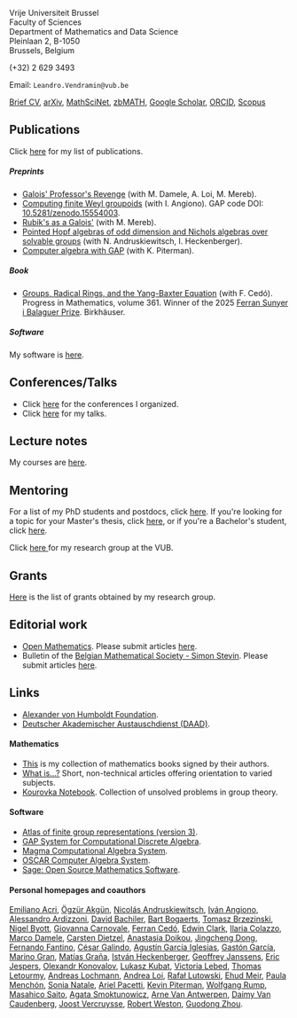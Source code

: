 Vrije Universiteit Brussel  
Faculty of Sciences  
Department of Mathematics and Data Science  
Pleinlaan 2, B-1050  
Brussels, Belgium

(+32) 2 629 3493

Email: `Leandro.Vendramin@vub.be`

[Brief CV](files/cv.pdf), [arXiv](http://arxiv.org/a/vendramin_l_1), [MathSciNet](https://mathscinet.ams.org/mathscinet/MRAuthorID/829575), [zbMATH](https://www.zbmath.org/authors/?q=ai%3Avendramin.leandro), [Google Scholar](https://scholar.google.com/citations?user=vzjR8TgAAAAJ), [ORCID](https://orcid.org/0000-0003-0954-7785), [Scopus](https://www.scopus.com/authid/detail.uri?authorId=23104610300)

## Publications

Click [here](publications.md) for my list of publications. 

##### Preprints

* [Galois' Professor's Revenge](https://arxiv.org/abs/2509.09662) (with M. Damele, A. Loi, M. Mereb). 
* [Computing finite Weyl groupoids](http://arxiv.org/abs/2505.24555) (with I. Angiono). GAP code DOI: [10.5281/zenodo.15554003](https://doi.org/10.5281/zenodo.15554003).
* [Rubik's as a Galois'](http://arxiv.org/abs/2411.11566) (with M. Mereb).
* [Pointed Hopf algebras of odd dimension and Nichols algebras over solvable groups](http://arxiv.org/abs/2411.02304) (with N. Andruskiewitsch, I. Heckenberger).
* [Computer algebra with GAP](https://publications.mfo.de/handle/mfo/4023) (with K. Piterman).  

##### Book
* [Groups, Radical Rings, and the Yang-Baxter Equation](https://link.springer.com/book/9783032015235?srsltid=AfmBOoqemrL_uphdbNFYHigOPdVYlB8xzu53lYaPzzu-IWOD5v70UeJF) (with F. Cedó). Progress in Mathematics, volume 361. Winner of the 2025 [Ferran Sunyer i Balaguer Prize](https://ffsb.iec.cat/en/the-ferran-sunyer-i-balaguer-prize/). Birkhäuser.

##### Software 

My software is [here](software.md).

## Conferences/Talks

* Click [here](https://leandrovendramin.org/organized.html) for the conferences I organized.
* Click [here](talks.md) for my talks.

## Lecture notes

My courses are [here](notes.md). 

## Mentoring

For a list of my PhD students and postdocs, click [here](students.md). If you're looking for a topic for your Master's thesis, click [here](master.md), 
or if you're a Bachelor's student, click [here](bachelor.md).  

Click [here ](https://leandrovendramin.org/team/) for my research group at the VUB.


## Grants 

[Here](grants.md) is the list of grants obtained by my research group.

## Editorial work

* [Open Mathematics](https://www.degruyter.com/journal/key/math/html#overview). Please submit articles [here](https://www2.cloud.editorialmanager.com/openmath/default2.aspx).
* Bulletin of the [Belgian Mathematical Society - Simon Stevin](https://projecteuclid.org/journals/bulletin-of-the-belgian-mathematical-society-simon-stevin). Please submit articles [here](https://ef.msp.org/submit/bbelgianms).

## Links

*   [Alexander von Humboldt Foundation](https://www.humboldt-foundation.de/en/).
*   [Deutscher Akademischer Austauschdienst (DAAD)](https://www.daad.de/en/).

#### Mathematics

*   [This](signatures.md) is my collection of mathematics books signed by their authors. 
*   [What is...?](https://www.ams.org/cgi-bin/notices/nxgnotices.pl?fm=gen&cnt=whatis) Short, non-technical articles offering orientation to varied subjects.
*   [Kourovka Notebook](https://kourovkanotebookorg.wordpress.com). Collection of unsolved problems in group theory. 

#### Software

*   [Atlas of finite group representations (version 3)](http://brauer.maths.qmul.ac.uk/Atlas/v3/).
*   [GAP System for Computational Discrete Algebra](http://www.gap-system.org/).
*   [Magma Computational Algebra System](http://magma.maths.usyd.edu.au/magma/).
*   [OSCAR Computer Algebra System](https://oscar.computeralgebra.de).
*   [Sage: Open Source Mathematics Software](http://www.sagemath.org/).

#### Personal homepages and coauthors

[Emiliano Acri](http://mate.dm.uba.ar/~eacri/), [Ögzür Akgün](https://ozgurakgun.github.io), [Nicolás Andruskiewitsch](http://www.famaf.unc.edu.ar/~andrus/), [Iván Angiono](https://www.famaf.unc.edu.ar/~angiono/), [Alessandro Ardizzoni](https://sites.google.com/site/aleardizzonihome), [David Bachiler](https://www.researchgate.net/profile/David_Bachiller), [Bart Bogaerts](https://www.bartbogaerts.eu/), [Tomasz Brzezinski](https://www.swansea.ac.uk/staff/t.brzezinski/),  [Nigel Byott](http://emps.exeter.ac.uk/mathematics/staff/NPByott), [Giovanna Carnovale](https://www.math.unipd.it/~carnoval/), [Ferran Cedó](https://www.researchgate.net/profile/Ferran_Cedo), [Edwin Clark](http://shell.cas.usf.edu/~wclark/), [Ilaria Colazzo](https://www.ilariacolazzo.info/), [Marco Damele](https://marcodamele.blog), [Carsten Dietzel](https://sites.google.com/view/carstendietzel/startseite), [Anastasia Doikou](https://sites.google.com/view/anastasiadoikou), [Jingcheng Dong](https://www.researchgate.net/profile/Jingcheng_Dong), [Fernando Fantino](http://www.mate.uncor.edu/~fantino/), [César Galindo](https://sites.google.com/site/neyitgalindo/), [Agustín García Iglesias](https://www.famaf.unc.edu.ar/~aigarcia/), [Gastón García](http://www.mate.unlp.edu.ar/~ggarcia/), [Marino Gran](https://perso.uclouvain.be/marino.gran/), [Matías Graña](http://mate.dm.uba.ar/~matiasg/), [István Heckenberger](http://www.mathematik.uni-marburg.de/~heckenberger/), [Geoffrey Janssens](https://geoffreyjanssens.github.io/), [Eric Jespers](https://we.vub.ac.be/nl/eric-jespers), [Olexandr Konovalov](https://olexandr-konovalov.github.io/), [Lukasz Kubat](https://we.vub.ac.be/en/lukasz-kubat), [Victoria Lebed](https://lebed.users.lmno.cnrs.fr), [Thomas Letourmy](https://sites.google.com/view/thomas-letourmy/home), [Andreas Lochmann](http://www.mathematik.uni-marburg.de/~lochmann/), [Andrea Loi](https://loi.unica.it), [Rafał Lutowski](https://mat.ug.edu.pl/~rlutowsk/), [Ehud Meir](https://ehudmeir.com), [Paula Menchón](https://sites.google.com/view/paulamenchon), [Sonia Natale](http://www.famaf.unc.edu.ar/~natale/), [Ariel Pacetti](https://sweet.ua.pt/apacetti/index_en.html), [Kevin Piterman](http://mate.dm.uba.ar/~kpiterman/),  [Wolfgang Rump](https://pnp.mathematik.uni-stuttgart.de/iaz/iaz1/Rump/index.html), [Masahico Saito](http://shell.cas.usf.edu/~saito/), [Agata Smoktunowicz](https://www.maths.ed.ac.uk/school-of-mathematics/people/a-z?person=67), [Arne Van Antwerpen](https://vanantwerpen.github.io/), [Daimy Van Caudenberg](https://orcid.org/0000-0002-7975-4838), [Joost Vercruysse](http://homepages.ulb.ac.be/~jvercruy/), 
[Robert Weston](http://www.macs.hw.ac.uk/~robertw/), [Guodong Zhou](https://scms.fudan.edu.cn/info/3070/3990.htm).
